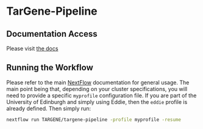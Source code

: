 # TarGene-Pipeline

## Documentation Access

Please visit [the docs](https://targene.github.io/targene-pipeline/stable/)

## Running the Workflow

Please refer to the main [NextFlow](https://www.nextflow.io/) documentation for general usage. The main point being that, depending on your cluster specifications, you will need to provide a specific `myprofile` configuration file. If you are part of the University of Edinburgh and simply using Eddie, then the `eddie` profile is already defined. Then simply run:

```bash
nextflow run TARGENE/targene-pipeline -profile myprofile -resume
```
